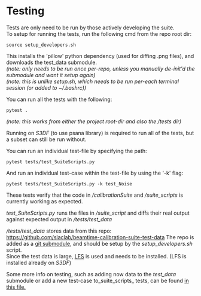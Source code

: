 # Testing

Tests are only need to be run by those actively developing the suite.  
To setup for running the tests, run the following cmd from the repo root dir:
```
source setup_developers.sh
```
This installs the 'pillow' python dependency (used for diffing .png files), and downloads the test_data submodule.  
_(note: only needs to be run once per-repo, unless you manually de-init'd the submodule and want it setup again)_  
_(note: this is unlike setup.sh, which needs to be run per-each terminal session (or added to ~/.bashrc))_  

You can run all the tests with the following:
```
pytest .
```
_(note: this works from either the project root-dir and also the /tests dir)_

Running on _S3DF_ (to use psana library) is required to run all of the tests, but a subset can still be run without.

You can run an individual test-file by specifying the path:
```
pytest tests/test_SuiteScripts.py
```

And run an individual test-case within the test-file by using the '-k' flag:
```
pytest tests/test_SuiteScripts.py -k test_Noise
```

These tests verify that the code in _/calibrationSuite_ and _/suite\_scripts_ is currently working as expected.  

_test\_SuiteScripts.py_ runs the files in _/suite\_script_ and diffs their real output against expected output in _/tests/test\_data_  

_/tests/test\_data_ stores data from this repo: <https://github.com/slaclab/beamtime-calibration-suite-test-data>
The repo is added as a [git submodule](https://gist.github.com/gitaarik/8735255), and should be setup by the _setup_developers.sh_ script.  
Since the test data is large, [LFS](https://docs.github.com/en/repositories/working-with-files/managing-large-files/installing-git-large-file-storage) is used and needs to be installed. (LFS is installed already on _S3DF_)  


Some more info on testing, such as adding now data to the _test\_data_ submodule or add a new test-case to_suite\_scripts_ tests, can be found [in this file.](https://github.com/slaclab/beamtime-calibration-suite/blob/development/tests/test_SuiteScripts.py)
